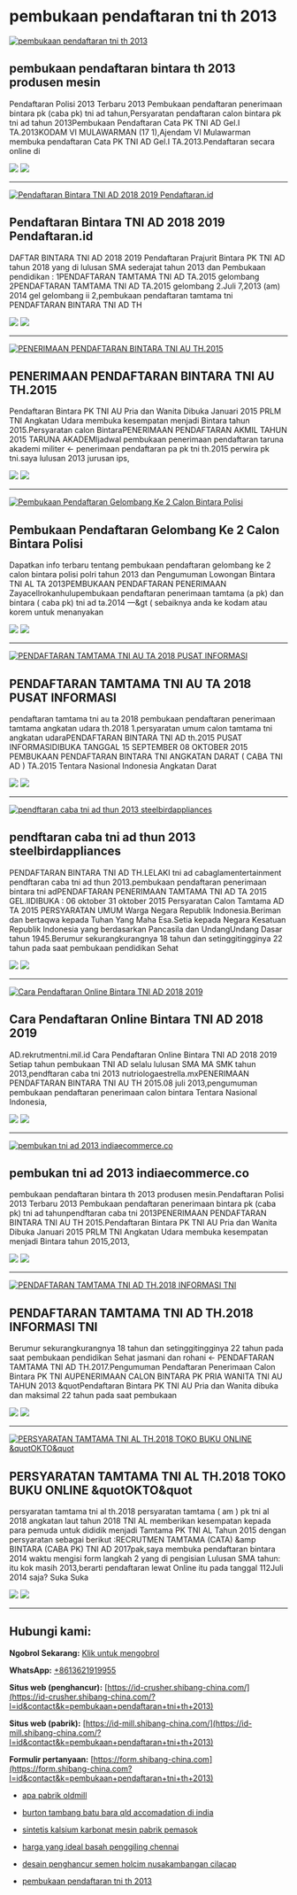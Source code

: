 # pembukaan pendaftaran tni th 2013

<a href="https://swt.shibang-china.com/?l=id&img&k=pembukaan+pendaftaran+tni+th+2013" target="_blank">![pembukaan pendaftaran tni th 2013](http://static.shibang-china.com/all-800x300/1173.jpg)</a>

## pembukaan pendaftaran bintara th 2013 produsen mesin
Pendaftaran Polisi 2013 Terbaru 2013 Pembukaan pendaftaran penerimaan bintara pk (caba pk) tni ad tahun,Persyaratan pendaftaran calon bintara pk tni ad tahun 2013Pembukaan Pendaftaran Cata PK TNI AD Gel.I TA.2013KODAM VI MULAWARMAN (17 1),Ajendam VI Mulawarman membuka pendaftaran Cata PK TNI AD Gel.I TA.2013.Pendaftaran secara online di


<a href="https://whatsapp.shibangsoft.com/WhatsApp.php" target="_blank" title="WhatsApp">![](http://static.shibang-china.com/icon/whatsapp.png)</a> <a href="https://swt.shibang-china.com/?l=id&icon&k=pembukaan+pendaftaran+tni+th+2013" target="_blank">![](http://static.shibang-china.com/icon/chat-id.png)</a>

---

<a href="https://swt.shibang-china.com/?l=id&img&k=pembukaan+pendaftaran+tni+th+2013" target="_blank">![Pendaftaran Bintara TNI AD 2018 2019 Pendaftaran.id](http://static.shibang-china.com/all-800x300/322.jpg)</a>

## Pendaftaran Bintara TNI AD 2018 2019 Pendaftaran.id
DAFTAR BINTARA TNI AD 2018 2019 Pendaftaran Prajurit Bintara PK TNI AD tahun 2018 yang di lulusan SMA sederajat tahun 2013 dan Pembukaan pendidikan : 1PENDAFTARAN TAMTAMA TNI AD TA.2015 gelombang 2PENDAFTARAN TAMTAMA TNI AD TA.2015 gelombang 2.Juli 7,2013 (am) 2014 gel gelombang ii 2,pembukaan pendaftaran tamtama tni PENDAFTARAN BINTARA TNI AD TH


<a href="https://whatsapp.shibangsoft.com/WhatsApp.php" target="_blank" title="WhatsApp">![](http://static.shibang-china.com/icon/whatsapp.png)</a> <a href="https://swt.shibang-china.com/?l=id&icon&k=pembukaan+pendaftaran+tni+th+2013" target="_blank">![](http://static.shibang-china.com/icon/chat-id.png)</a>

---

<a href="https://swt.shibang-china.com/?l=id&img&k=pembukaan+pendaftaran+tni+th+2013" target="_blank">![PENERIMAAN PENDAFTARAN BINTARA TNI AU TH.2015](http://static.shibang-china.com/all-800x300/265.jpg)</a>

## PENERIMAAN PENDAFTARAN BINTARA TNI AU TH.2015
Pendaftaran Bintara PK TNI AU Pria dan Wanita Dibuka Januari 2015 PRLM TNI Angkatan Udara membuka kesempatan menjadi Bintara tahun 2015.Persyaratan calon BintaraPENERIMAAN PENDAFTARAN AKMIL TAHUN 2015 TARUNA AKADEMIjadwal pembukaan penerimaan pendaftaran taruna akademi militer ← penerimaan pendaftaran pa pk tni th.2015 perwira pk tni.saya lulusan 2013 jurusan ips,


<a href="https://whatsapp.shibangsoft.com/WhatsApp.php" target="_blank" title="WhatsApp">![](http://static.shibang-china.com/icon/whatsapp.png)</a> <a href="https://swt.shibang-china.com/?l=id&icon&k=pembukaan+pendaftaran+tni+th+2013" target="_blank">![](http://static.shibang-china.com/icon/chat-id.png)</a>

---

<a href="https://swt.shibang-china.com/?l=id&img&k=pembukaan+pendaftaran+tni+th+2013" target="_blank">![Pembukaan Pendaftaran Gelombang Ke 2 Calon Bintara Polisi](http://static.shibang-china.com/all-800x300/1192.jpg)</a>

## Pembukaan Pendaftaran Gelombang Ke 2 Calon Bintara Polisi
Dapatkan info terbaru tentang pembukaan pendaftaran gelombang ke 2 calon bintara polisi polri tahun 2013 dan Pengumuman Lowongan Bintara TNI AL TA 2013PEMBUKAAN PENDAFTARAN PENERIMAAN Zayacellrokanhulupembukaan pendaftaran penerimaan tamtama (a pk) dan bintara ( caba pk) tni ad ta.2014 —&gt ( sebaiknya anda ke kodam atau korem untuk menanyakan


<a href="https://whatsapp.shibangsoft.com/WhatsApp.php" target="_blank" title="WhatsApp">![](http://static.shibang-china.com/icon/whatsapp.png)</a> <a href="https://swt.shibang-china.com/?l=id&icon&k=pembukaan+pendaftaran+tni+th+2013" target="_blank">![](http://static.shibang-china.com/icon/chat-id.png)</a>

---

<a href="https://swt.shibang-china.com/?l=id&img&k=pembukaan+pendaftaran+tni+th+2013" target="_blank">![PENDAFTARAN TAMTAMA TNI AU TA 2018 PUSAT INFORMASI](http://static.shibang-china.com/all-800x300/989.jpg)</a>

## PENDAFTARAN TAMTAMA TNI AU TA 2018 PUSAT INFORMASI
pendaftaran tamtama tni au ta 2018 pembukaan pendaftaran penerimaan tamtama angkatan udara th.2018 1.persyaratan umum calon tamtama tni angkatan udaraPENDAFTARAN BINTARA TNI AD th.2015 PUSAT INFORMASIDIBUKA TANGGAL 15 SEPTEMBER 08 OKTOBER 2015 PEMBUKAAN PENDAFTARAN BINTARA TNI ANGKATAN DARAT ( CABA TNI AD ) TA.2015 Tentara Nasional Indonesia Angkatan Darat


<a href="https://whatsapp.shibangsoft.com/WhatsApp.php" target="_blank" title="WhatsApp">![](http://static.shibang-china.com/icon/whatsapp.png)</a> <a href="https://swt.shibang-china.com/?l=id&icon&k=pembukaan+pendaftaran+tni+th+2013" target="_blank">![](http://static.shibang-china.com/icon/chat-id.png)</a>

---

<a href="https://swt.shibang-china.com/?l=id&img&k=pembukaan+pendaftaran+tni+th+2013" target="_blank">![pendftaran caba tni ad thun 2013 steelbirdappliances](http://static.shibang-china.com/all-800x300/1272.jpg)</a>

## pendftaran caba tni ad thun 2013 steelbirdappliances
PENDAFTARAN BINTARA TNI AD TH.LELAKI tni ad cabaglamentertainment pendftaran caba tni ad thun 2013.pembukaan pendaftaran penerimaan bintara tni adPENDAFTARAN PENERIMAAN TAMTAMA TNI AD TA 2015 GEL.IIDIBUKA : 06 oktober 31 oktober 2015 Persyaratan Calon Tamtama AD TA 2015 PERSYARATAN UMUM Warga Negara Republik Indonesia.Beriman dan bertaqwa kepada Tuhan Yang Maha Esa.Setia kepada Negara Kesatuan Republik Indonesia yang berdasarkan Pancasila dan UndangUndang Dasar tahun 1945.Berumur sekurangkurangnya 18 tahun dan setinggitingginya 22 tahun pada saat pembukaan pendidikan Sehat


<a href="https://whatsapp.shibangsoft.com/WhatsApp.php" target="_blank" title="WhatsApp">![](http://static.shibang-china.com/icon/whatsapp.png)</a> <a href="https://swt.shibang-china.com/?l=id&icon&k=pembukaan+pendaftaran+tni+th+2013" target="_blank">![](http://static.shibang-china.com/icon/chat-id.png)</a>

---

<a href="https://swt.shibang-china.com/?l=id&img&k=pembukaan+pendaftaran+tni+th+2013" target="_blank">![Cara Pendaftaran Online Bintara TNI AD 2018 2019](http://static.shibang-china.com/all-800x300/566.jpg)</a>

## Cara Pendaftaran Online Bintara TNI AD 2018 2019
AD.rekrutmentni.mil.id Cara Pendaftaran Online Bintara TNI AD 2018 2019 Setiap tahun pembukaan TNI AD selalu lulusan SMA MA SMK tahun 2013,pendftaran caba tni 2013 nutriologaestrella.mxPENERIMAAN PENDAFTARAN BINTARA TNI AU TH 2015.08 juli 2013,pengumuman pembukaan pendaftaran penerimaan calon bintara Tentara Nasional Indonesia,


<a href="https://whatsapp.shibangsoft.com/WhatsApp.php" target="_blank" title="WhatsApp">![](http://static.shibang-china.com/icon/whatsapp.png)</a> <a href="https://swt.shibang-china.com/?l=id&icon&k=pembukaan+pendaftaran+tni+th+2013" target="_blank">![](http://static.shibang-china.com/icon/chat-id.png)</a>

---

<a href="https://swt.shibang-china.com/?l=id&img&k=pembukaan+pendaftaran+tni+th+2013" target="_blank">![pembukan tni ad 2013 indiaecommerce.co](http://static.shibang-china.com/all-800x300/65.jpg)</a>

## pembukan tni ad 2013 indiaecommerce.co
pembukaan pendaftaran bintara th 2013 produsen mesin.Pendaftaran Polisi 2013 Terbaru 2013 Pembukaan pendaftaran penerimaan bintara pk (caba pk) tni ad tahunpendftaran caba tni 2013PENERIMAAN PENDAFTARAN BINTARA TNI AU TH 2015.Pendaftaran Bintara PK TNI AU Pria dan Wanita Dibuka Januari 2015 PRLM TNI Angkatan Udara membuka kesempatan menjadi Bintara tahun 2015,2013,


<a href="https://whatsapp.shibangsoft.com/WhatsApp.php" target="_blank" title="WhatsApp">![](http://static.shibang-china.com/icon/whatsapp.png)</a> <a href="https://swt.shibang-china.com/?l=id&icon&k=pembukaan+pendaftaran+tni+th+2013" target="_blank">![](http://static.shibang-china.com/icon/chat-id.png)</a>

---

<a href="https://swt.shibang-china.com/?l=id&img&k=pembukaan+pendaftaran+tni+th+2013" target="_blank">![PENDAFTARAN TAMTAMA TNI AD TH.2018 INFORMASI TNI](http://static.shibang-china.com/all-800x300/922.jpg)</a>

## PENDAFTARAN TAMTAMA TNI AD TH.2018 INFORMASI TNI
Berumur sekurangkurangnya 18 tahun dan setinggitingginya 22 tahun pada saat pembukaan pendidikan Sehat jasmani dan rohani ← PENDAFTARAN TAMTAMA TNI AD TH.2017.Pengumuman Pendaftaran Penerimaan Calon Bintara PK TNI AUPENERIMAAN CALON BINTARA PK PRIA WANITA TNI AU TAHUN 2013 &quotPendaftaran Bintara PK TNI AU Pria dan Wanita dibuka dan maksimal 22 tahun pada saat pembukaan


<a href="https://whatsapp.shibangsoft.com/WhatsApp.php" target="_blank" title="WhatsApp">![](http://static.shibang-china.com/icon/whatsapp.png)</a> <a href="https://swt.shibang-china.com/?l=id&icon&k=pembukaan+pendaftaran+tni+th+2013" target="_blank">![](http://static.shibang-china.com/icon/chat-id.png)</a>

---

<a href="https://swt.shibang-china.com/?l=id&img&k=pembukaan+pendaftaran+tni+th+2013" target="_blank">![PERSYARATAN TAMTAMA TNI AL TH.2018 TOKO BUKU ONLINE &quotOKTO&quot](http://static.shibang-china.com/all-800x300/747.jpg)</a>

## PERSYARATAN TAMTAMA TNI AL TH.2018 TOKO BUKU ONLINE &quotOKTO&quot
persyaratan tamtama tni al th.2018 persyaratan tamtama ( am ) pk tni al 2018 angkatan laut tahun 2018 TNI AL memberikan kesempatan kepada para pemuda untuk dididik menjadi Tamtama PK TNI AL Tahun 2015 dengan persyaratan sebagai berikut :RECRUTMEN TAMTAMA (CATA) &amp BINTARA (CABA PK) TNI AD 2017pak,saya membuka pendaftaran bintara 2014 waktu mengisi form langkah 2 yang di pengisian Lulusan SMA tahun: itu kok masih 2013,berarti pendaftaran lewat Online itu pada tanggal 112Juli 2014 saja? Suka Suka


<a href="https://whatsapp.shibangsoft.com/WhatsApp.php" target="_blank" title="WhatsApp">![](http://static.shibang-china.com/icon/whatsapp.png)</a> <a href="https://swt.shibang-china.com/?l=id&icon&k=pembukaan+pendaftaran+tni+th+2013" target="_blank">![](http://static.shibang-china.com/icon/chat-id.png)</a>

---
## Hubungi kami:

**Ngobrol Sekarang:** [Klik untuk mengobrol](https://swt.shibang-china.com?l=id&contact&k=pembukaan+pendaftaran+tni+th+2013)

**WhatsApp:**  [+8613621919955](https://whatsapp.shibangsoft.com/WhatsApp.php)

**Situs web (penghancur):** [https://id-crusher.shibang-china.com/](https://id-crusher.shibang-china.com/?l=id&contact&k=pembukaan+pendaftaran+tni+th+2013)

**Situs web (pabrik):** [https://id-mill.shibang-china.com/](https://id-mill.shibang-china.com/?l=id&contact&k=pembukaan+pendaftaran+tni+th+2013)

**Formulir pertanyaan:** [https://form.shibang-china.com](https://form.shibang-china.com?l=id&contact&k=pembukaan+pendaftaran+tni+th+2013)

* [apa pabrik oldmill](../35/apa%20pabrik%20oldmill.md)

* [burton tambang batu bara qld accomadation di india](../39/burton%20tambang%20batu%20bara%20qld%20accomadation%20di%20india.md)

* [sintetis kalsium karbonat mesin pabrik pemasok](../38/sintetis%20kalsium%20karbonat%20mesin%20pabrik%20pemasok.md)

* [harga yang ideal basah penggiling chennai](../31/harga%20yang%20ideal%20basah%20penggiling%20chennai.md)

* [desain penghancur semen holcim nusakambangan cilacap](../33/desain%20penghancur%20semen%20holcim%20nusakambangan%20cilacap.md)

* [pembukaan pendaftaran tni th 2013](../34/pembukaan%20pendaftaran%20tni%20th%202013.md)